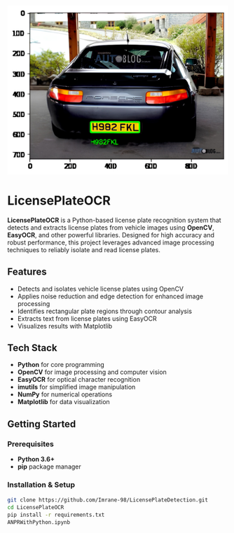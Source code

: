 <img src="output.jpg" width="600" alt="License Plate OCR">

# LicensePlateOCR

**LicensePlateOCR** is a Python-based license plate recognition system that detects and extracts license plates from vehicle images using **OpenCV**, **EasyOCR**, and other powerful libraries. Designed for high accuracy and robust performance, this project leverages advanced image processing techniques to reliably isolate and read license plates.

## Features
- Detects and isolates vehicle license plates using OpenCV
- Applies noise reduction and edge detection for enhanced image processing
- Identifies rectangular plate regions through contour analysis
- Extracts text from license plates using EasyOCR
- Visualizes results with Matplotlib

## Tech Stack
- **Python** for core programming
- **OpenCV** for image processing and computer vision
- **EasyOCR** for optical character recognition
- **imutils** for simplified image manipulation
- **NumPy** for numerical operations
- **Matplotlib** for data visualization

## Getting Started

### Prerequisites
- **Python 3.6+**
- **pip** package manager

### Installation & Setup
```sh
git clone https://github.com/Imrane-98/LicensePlateDetection.git
cd LicensePlateOCR
pip install -r requirements.txt
ANPRWithPython.ipynb
